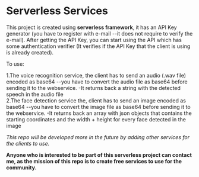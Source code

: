 # Serverless Services

This project is created using <b>serverless framework</b>, it has an API Key generator (you have to register with e-mail --it does not require to verify the e-mail).
After getting the API Key, you can start using the API which has some authentication verifier (It verifies if the API Key that the client is using is already created).

To use:

1.The voice recognition service, the client has to send an audio (.wav file) encoded as base64 --you have to convert the audio file as base64 before sending it to the webservice.
  -It returns back a string with the detected speech in the audio file  
2.The face detection service the, client has to send an image encoded as base64 --you have to convert the image file as base64 before sending it to the webservice.
  -It returns back an array with json objects that contains the starting coordinates and the width + height for every face detected in the image 
  
  
<i>This repo will be developed more in the future by adding other services for the clients to use.</i>


**Anyone who is interested to be part of this serverless project can contact me, as the mission of this repo is to create free services to use for the community.**
